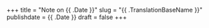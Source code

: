 +++
title = "Note on {{ .Date }}"
slug = "{{ .TranslationBaseName }}"
publishdate = {{ .Date }}
draft = false
+++
